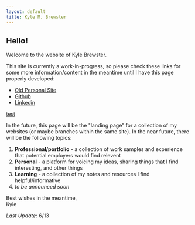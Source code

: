```yaml
---
layout: default
title: Kyle M. Brewster
---
```


## Hello!

Welcome to the website of Kyle Brewster.

This site is currently a work-in-progress, so please check these links for some more information/content in the meantime until I have this page properly developed:

- [Old Personal Site](https://kyle-brewster.blogspot.com/)
- [Github](https://github.com/k-brew)
- [Linkedin](https://www.linkedin.com/in/kyle-brewster)


[test](https://github.com/k-brew/personal-site/test-page.md)

In the future, this page will be the "landing page" for a collection of my websites (or maybe branches within the same site). In the near future, there will be the following topics:

1. **Professional/portfolio** - a collection of work samples and experience that potential employers would find relevent
2. **Personal** - a platform for voicing my ideas, sharing things that I find interesting, and other things
3. **Learning** - a collection of my notes and resources I find helpful/informative
4. *to be announced soon*

Best wishes in the meantime,  
Kyle 

*Last Update:* 6/13

<script src="http://code.jquery.com/jquery-1.4.2.min.js"></script> <script> var x = document.getElementsByClassName("site-footer-credits"); setTimeout(() => { x[0].remove(); }, 10); </script>

